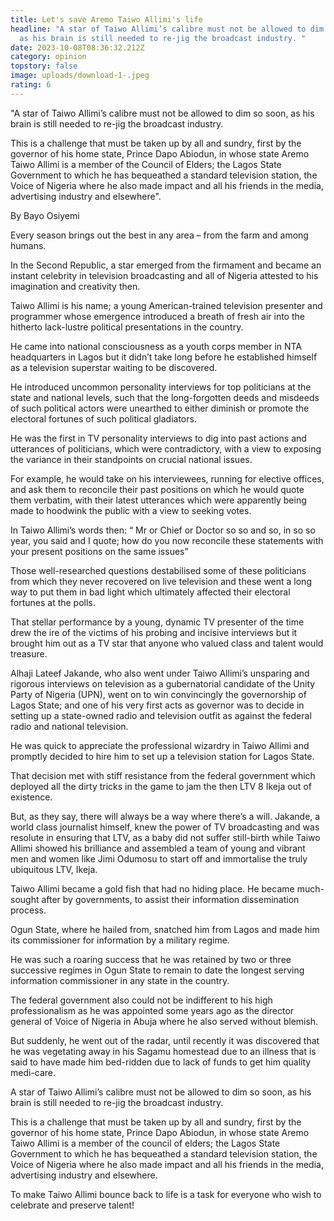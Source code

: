 ```yaml
---
title: Let's save Aremo Taiwo Allimi's life
headline: "A star of Taiwo Allimi’s calibre must not be allowed to dim so soon,
  as his brain is still needed to re-jig the broadcast industry. "
date: 2023-10-08T08:36:32.212Z
category: opinion
topstory: false
image: uploads/download-1-.jpeg
rating: 6
---
```

"A star of Taiwo Allimi’s calibre must not be allowed to dim so soon, as his brain is still needed to re-jig the broadcast industry. 



This is a challenge that must be taken up by all and sundry, first by the governor of his home state, Prince Dapo Abiodun, in whose state Aremo Taiwo Allimi is a member of the Council of Elders; the Lagos State Government to which he has bequeathed a standard television station, the Voice of Nigeria where he also made impact and all his friends in the media, advertising industry and elsewhere".





By Bayo Osiyemi



Every season brings out the best in any area – from the farm and among humans.



In the Second Republic, a star emerged from the firmament and became an instant celebrity in television broadcasting and all of Nigeria attested to his imagination and creativity then.



Taiwo Allimi is his name; a young American-trained television presenter and programmer whose emergence introduced a breath of fresh air into the hitherto lack-lustre political presentations in the country.



He came into national consciousness as a youth corps member in NTA headquarters in Lagos but it didn’t take long before he established himself as a television superstar waiting to be discovered.



He introduced uncommon personality interviews for top politicians at the state and national levels, such that the long-forgotten deeds and misdeeds of such political actors were unearthed to either diminish or promote the electoral fortunes of such political gladiators.



He was the first in TV personality interviews to dig into past actions and utterances of politicians, which were contradictory, with a view to exposing the variance in their standpoints on crucial national issues.



For example, he would take on his interviewees, running for elective offices, and ask them to reconcile their past positions on which he would quote them verbatim, with their latest utterances which were apparently being made to hoodwink the public with a view to seeking votes. 



In Taiwo Allimi’s words then: “ Mr or Chief or Doctor so so and so, in so so year, you said and I quote; how do you now reconcile these statements with your present positions on the same issues”



Those well-researched questions destabilised some of these politicians from which they never recovered on live television and these went a long way to put them in bad light which ultimately affected their electoral fortunes at the polls.



That stellar performance by a young, dynamic TV presenter of the time drew the ire of the victims of his probing and incisive interviews but it brought him out as a TV star that anyone who valued class and talent would treasure.



Alhaji Lateef Jakande, who also went under Taiwo Allimi’s unsparing and rigorous interviews on television as a gubernatorial candidate of the Unity Party of Nigeria (UPN), went on to win convincingly the governorship of Lagos State; and one of his very first acts as governor was to decide in setting up a state-owned radio and television outfit as against the federal radio and national television. 



He was quick to appreciate the professional wizardry in Taiwo Allimi and promptly decided to hire him to set up a television station for Lagos State.



That decision met with stiff resistance from the federal government which deployed all the dirty tricks in the game to jam the then LTV 8 Ikeja out of existence. 



But, as they say, there will always be a way where there’s a will. Jakande, a world class journalist himself, knew the power of TV broadcasting and was resolute in ensuring that LTV, as a baby did not suffer still-birth while Taiwo Allimi showed his brilliance and assembled a team of young and vibrant men and women like Jimi Odumosu to start off and immortalise the truly ubiquitous LTV, Ikeja.



Taiwo Allimi became a gold fish that had no hiding place. He became much-sought after by governments, to assist their information dissemination process. 



Ogun State, where he hailed from, snatched him from Lagos and made him its commissioner for information by a military regime. 



He was such a roaring success that he was retained by two or three successive regimes in Ogun State to remain to date the longest serving information commissioner in any state in the country.



The federal government also could not be indifferent to his high professionalism as he was appointed some years ago as the director general of Voice of Nigeria in Abuja where he also served without blemish.



But suddenly, he went out of the radar, until recently it was discovered that he was vegetating away in his Sagamu homestead due to an illness that is said to have made him bed-ridden due to lack of funds to get him quality medi-care.



A star of Taiwo Allimi’s calibre must not be allowed to dim so soon, as his brain is still needed to re-jig the broadcast industry. 



This is a challenge that must be taken up by all and sundry, first by the governor of his home state, Prince Dapo Abiodun, in whose state Aremo Taiwo Allimi is a member of the council of elders; the Lagos State Government to which he has bequeathed a standard television station, the Voice of Nigeria where he also made impact and all his friends in the media, advertising industry and elsewhere.



To make Taiwo Allimi bounce back to life is a task for everyone who wish to celebrate and preserve talent!